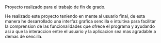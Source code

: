 Proyecto realizado para el trabajo de fin de grado.

He realizado este proyecto teniendo en mente al usuario final, de esta manera he desarrollado una interfaz grafica
sencilla e intuitiva para facilitar la comprension de las funcionalidades que ofrece el programa y ayudando asi
a que la interaccion entre el usuario y la aplicacion sea mas agradable a demas de sencilla.
